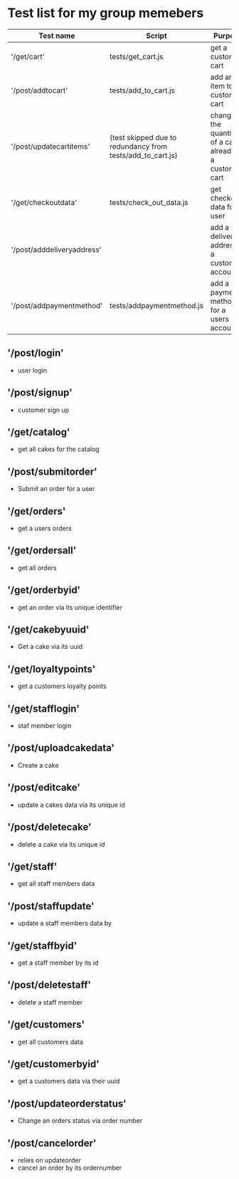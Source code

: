 # Test list for my group memebers

|Test name|Script|Purpose
|---|---|---|
|'/get/cart'|tests/get_cart.js|get a customers cart|
|'/post/addtocart'|tests/add_to_cart.js|add an item to a customers cart|
|'/post/updatecartitems'|(test skipped due to redundancy from tests/add_to_cart.js)|change the quantity of a cake already in a customers cart|
|'/get/checkoutdata'|tests/check_out_data.js|get checkout data for a user|
|'/post/adddeliveryaddress'||add a delivery address to a customers account|
|'/post/addpaymentmethod'|tests/addpaymentmethod.js|add a payment method for a users account|

## '/post/login'
- user login 

## '/post/signup'
- customer sign up

## '/get/catalog'
- get all cakes for the catalog

## '/post/submitorder'
- Submit an order for a user

## '/get/orders'
- get a users orders

## '/get/ordersall'
- get all orders

## '/get/orderbyid'
- get an order via its unique identifier

## '/get/cakebyuuid'
- Get a cake via its uuid

## '/get/loyaltypoints'
- get a customers loyalty points

## '/get/stafflogin'
- staf member login

## '/post/uploadcakedata'
- Create a cake 

## '/post/editcake'
- update a cakes data via its unique id

## '/post/deletecake'
- delete a cake via its unique id

## '/get/staff'
- get all staff members data

## '/post/staffupdate'
- update a staff members data by

## '/get/staffbyid'
- get a staff member by its id

## '/post/deletestaff'
- delete a staff member

## '/get/customers'
- get all customers data

## '/get/customerbyid'
- get a customers data via their uuid

## '/post/updateorderstatus'
- Change an orders status via order number

## '/post/cancelorder'
- relies on updateorder
- cancel an order by its ordernumber